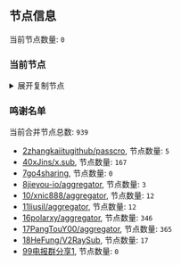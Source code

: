 
## 节点信息
当前节点数量: `0`
### 当前节点
<details>
  <summary>展开复制节点</summary>

    

</details>

### 鸣谢名单
当前合并节点总数: `939`
- [2zhangkaiitugithub/passcro](https://github.com/zhangkaiitugithub/passcro), 节点数量: `5`
- [40xJins/x.sub](https://github.com/0xJins/x.sub), 节点数量: `167`
- [7go4sharing](https://github.com/go4sharing), 节点数量: `0`
- [8jieyou-io/aggregator](https://github.com/jieyou-io/aggregator), 节点数量: `3`
- [10/xnic888/aggregator](https://github.com/xnic888/aggregator), 节点数量: `12`
- [11liusil/aggregator](https://github.com/liusil/aggregator), 节点数量: `12`
- [16polarxy/aggregator](https://github.com/polarxy/aggregator), 节点数量: `346`
- [17PangTouY00/aggregator](https://github.com/PangTouY00/aggregator), 节点数量: `365`
- [18HeFung/V2RaySub](https://github.com/HeFung/V2RaySub), 节点数量: `17`
- [99电报群分享1](https://github.com/cdddbc/getAirport), 节点数量: `0`


